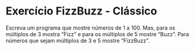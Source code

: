 # Exercício FizzBuzz - Clássico

Escreva um programa que mostre números de 1 a 100. Mas, para os múltiplos de 3 mostra “Fizz” e para os múltiplos de 5 mostre “Buzz”. Para números que sejam múltiplos de 3 e 5 mostre “FizzBuzz”.
